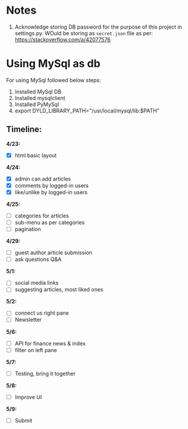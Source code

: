 # Notes
1. Acknowledge storing DB password for the purpose of this project in settings.py. WOuld be storing as `secret.json` file as per: https://stackoverflow.com/a/42077576

# Using MySql as db
For using MySql followed below steps:
1. Installed MySql DB
2. Installed mysqlclient
3. Installed PyMySql
4. export DYLD_LIBRARY_PATH="/usr/local/mysql/lib:$PATH"

## Timeline:
**4/23:** 
- [x] html basic layout

**4/24:** 
- [x] admin can add articles
- [x] comments by logged-in users
- [x] like/unlike by logged-in users

**4/25:** 
- [ ] categories for articles
- [ ] sub-menu as per categories
- [ ] pagination

**4/29:** 
- [ ] guest author article submission
- [ ] ask questions Q&A

**5/1:**  
- [ ] social media links
- [ ] suggesting articles, most liked ones

**5/2:**  
- [ ] connect us right pane
- [ ] Newsletter

**5/6:**  
- [ ] API for finance news & index
- [ ] filter on left pane

**5/7:**  
- [ ] Testing, bring it together

**5/8:**  
- [ ] Improve UI

**5/9:** 
- [ ] Submit